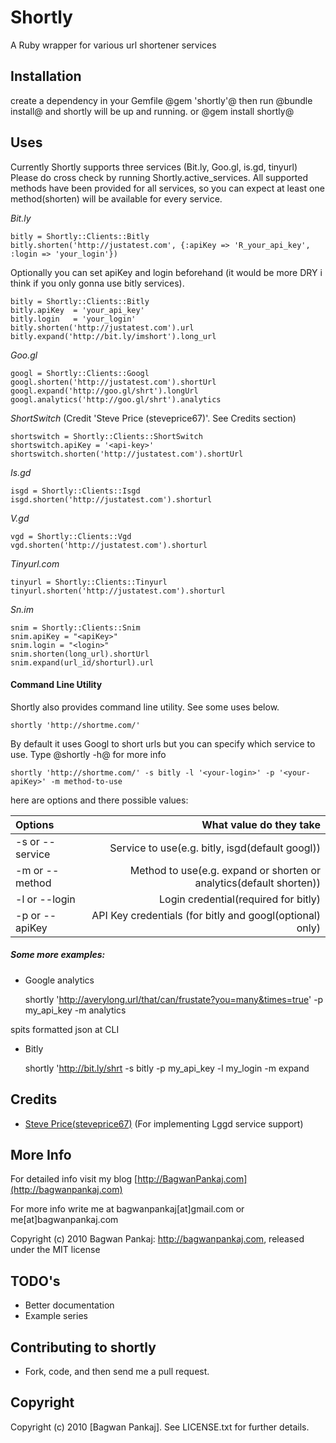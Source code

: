 # Shortly

A Ruby wrapper for various url shortener services

## Installation

create a dependency in your Gemfile
@gem 'shortly'@  then run
@bundle install@
and shortly will be up and running. or @gem install shortly@

## Uses

Currently Shortly supports three services (Bit.ly, Goo.gl, is.gd, tinyurl) Please do cross check by running Shortly.active_services. All supported methods have been provided for all services, so you can expect at least one method(shorten) will be available for every service.

*Bit.ly*

    bitly = Shortly::Clients::Bitly
    bitly.shorten('http://justatest.com', {:apiKey => 'R_your_api_key', :login => 'your_login'})

Optionally you can set apiKey and login beforehand (it would be more DRY i think if you only gonna use bitly services).

    bitly = Shortly::Clients::Bitly
    bitly.apiKey  = 'your_api_key'
    bitly.login   = 'your_login'
    bitly.shorten('http://justatest.com').url
    bitly.expand('http://bit.ly/imshort').long_url

*Goo.gl*

    googl = Shortly::Clients::Googl
    googl.shorten('http://justatest.com').shortUrl
    googl.expand('http://goo.gl/shrt').longUrl
    googl.analytics('http://goo.gl/shrt').analytics

*ShortSwitch* (Credit 'Steve Price (steveprice67)'. See Credits section)

    shortswitch = Shortly::Clients::ShortSwitch
    shortswitch.apiKey = '<api-key>'
    shortswitch.shorten('http://justatest.com').shortUrl

*Is.gd*

    isgd = Shortly::Clients::Isgd
    isgd.shorten('http://justatest.com').shorturl

*V.gd*

    vgd = Shortly::Clients::Vgd
    vgd.shorten('http://justatest.com').shorturl

*Tinyurl.com*

    tinyurl = Shortly::Clients::Tinyurl
    tinyurl.shorten('http://justatest.com').shorturl

*Sn.im*

    snim = Shortly::Clients::Snim
    snim.apiKey = "<apiKey>"
    snim.login = "<login>"
    snim.shorten(long_url).shortUrl
    snim.expand(url_id/shorturl).url

#### Command Line Utility

Shortly also provides command line utility. See some uses below.

    shortly 'http://shortme.com/'

By default it uses Googl to short urls but you can specify which service to use. Type @shortly -h@ for more info

    shortly 'http://shortme.com/' -s bitly -l '<your-login>' -p '<your-apiKey>' -m method-to-use

here are options and there possible values:

| **Options**     | **What value do they take**                                         |
|:----------------|--------------------------------------------------------------------:|
| -s or --service | Service to use(e.g. bitly, isgd(default googl))                     |
| -m or --method  | Method to use(e.g. expand or shorten or analytics(default shorten)) |
| -l or --login   | Login credential(required for bitly)                                |
| -p or --apiKey  | API Key credentials (for bitly and googl(optional) only)            |

##### Some more examples:

* Google analytics

    shortly 'http://averylong.url/that/can/frustate?you=many&times=true' -p my_api_key -m analytics

spits formatted json at CLI

* Bitly

    shortly 'http://bit.ly/shrt -s bitly -p my_api_key -l my_login -m expand

## Credits

* [Steve Price(steveprice67)](https://github.com/steveprice67) (For implementing Lggd service support)

## More Info

For detailed info visit my blog [http://BagwanPankaj.com](http://bagwanpankaj.com)

For more info write me at bagwanpankaj[at]gmail.com or me[at]bagwanpankaj.com

Copyright (c) 2010 Bagwan Pankaj: http://bagwanpankaj.com, released under the MIT license

## TODO's

* Better documentation
* Example series

## Contributing to shortly
 
* Fork, code, and then send me a pull request.

## Copyright

Copyright (c) 2010 [Bagwan Pankaj]. See LICENSE.txt for further details.